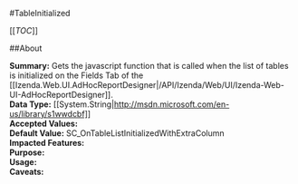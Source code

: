 #TableInitialized

[[_TOC_]]

##About

**Summary:** Gets the javascript function that is called when the list of tables is initialized on the Fields Tab of the [[Izenda.Web.UI.AdHocReportDesigner|/API/Izenda/Web/UI/Izenda-Web-UI-AdHocReportDesigner]].  
**Data Type:** [[System.String|http://msdn.microsoft.com/en-us/library/s1wwdcbf]]  
**Accepted Values:**   
**Default Value:** SC_OnTableListInitializedWithExtraColumn  
**Impacted Features:**   
**Purpose:**   
**Usage:**   
**Caveats:**   

